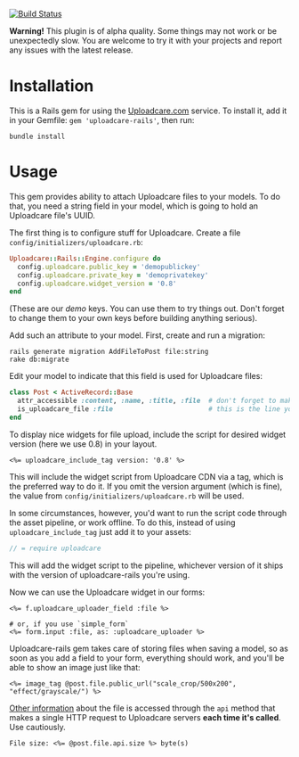 [![Build Status](https://secure.travis-ci.org/uploadcare/uploadcare-rails.png?branch=master)](http://travis-ci.org/uploadcare/uploadcare-rails)

**Warning!** This plugin is of alpha quality. Some things may not work or be unexpectedly slow.
You are welcome to try it with your projects and report any issues with the latest release.

# Installation

This is a Rails gem for using the [Uploadcare.com](https://uploadcare.com) service. To install it, add it in your Gemfile: `gem 'uploadcare-rails'`, then run:

    bundle install

# Usage

This gem provides ability to attach Uploadcare files to your models. To do that, you need a string field in your model, which is going to hold an Uploadcare file's UUID.

The first thing is to configure stuff for Uploadcare. Create a file `config/initializers/uploadcare.rb`:

```ruby
Uploadcare::Rails::Engine.configure do
  config.uploadcare.public_key = 'demopublickey'
  config.uploadcare.private_key = 'demoprivatekey'
  config.uploadcare.widget_version = '0.8'
end
```

(These are our *demo* keys. You can use them to try things out. Don't forget to change them to your own keys before building anything serious). 

Add such an attribute to your model. First, create and run a migration:

    rails generate migration AddFileToPost file:string
    rake db:migrate

Edit your model to indicate that this field is used for Uploadcare files:

```ruby
class Post < ActiveRecord::Base
  attr_accessible :content, :name, :title, :file  # don't forget to make this attribute accessible
  is_uploadcare_file :file                        # this is the line you want to add
end
```

To display nice widgets for file upload, include the script for desired widget version (here we use 0.8) in your layout.

```erb
<%= uploadcare_include_tag version: '0.8' %>
```

This will include the widget script from Uploadcare CDN via a tag, which is the preferred way to do it. If you omit the version argument (which is fine), the value from `config/initializers/uploadcare.rb` will be used.

In some circumstances, however, you'd want to run the script code through the asset pipeline, or work offline. To do this, instead of using `uploadcare_include_tag` just add it to your assets:

```javascript
// = require uploadcare
```

This will add the widget script to the pipeline, whichever version of it ships with the version of uploadcare-rails you're using.

Now we can use the Uploadcare widget in our forms:

```erb
<%= f.uploadcare_uploader_field :file %>
    
# or, if you use `simple_form`
<%= form.input :file, as: :uploadcare_uploader %>
```

Uploadcare-rails gem takes care of storing files when saving a model, so as soon as you add a field to your form, everything should work, and you'll be able to show an image just like that:

```erb
<%= image_tag @post.file.public_url("scale_crop/500x200", "effect/grayscale/") %>
```

[Other information](https://uploadcare.com/documentation/rest/#file) about the file is accessed through the `api` method that makes a single HTTP request to Uploadcare servers **each time it's called**. Use cautiously.

```erb
File size: <%= @post.file.api.size %> byte(s)
```
